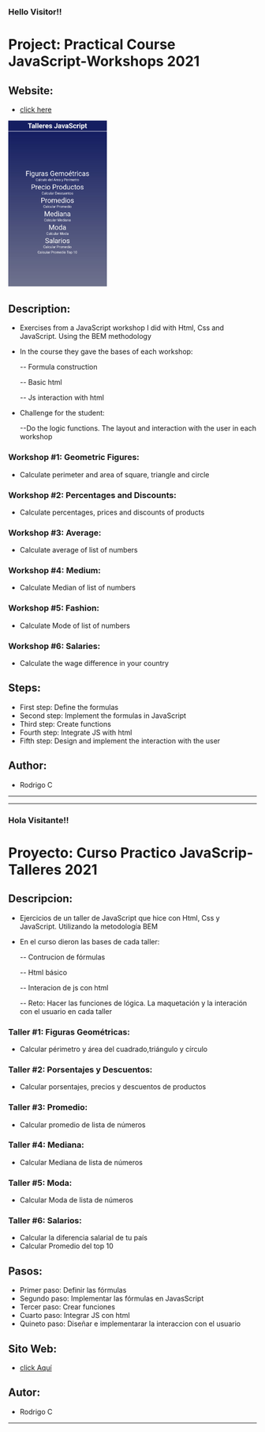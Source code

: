 <h3>Hello Visitor!!</h3>

# Project: Practical Course JavaScript-Workshops 2021

## Website:

- [click here](https://roddevwork.github.io/JavaScript-Curso-Practico-Talleres/)

<kbd>
 <img src="imgs/webIndex.jpg" alt="home page" width="200px">
</kbd>
 

## Description:

- Exercises from a JavaScript workshop I did with Html, Css and JavaScript. Using the BEM methodology


- In the course they gave the bases of each workshop:

  -- Formula construction

  -- Basic html

  -- Js interaction with html

- Challenge for the student:

  --Do the logic functions. The layout and interaction with the user in each workshop

### Workshop #1: Geometric Figures:

- Calculate perimeter and area of square, triangle and circle

### Workshop #2: Percentages and Discounts:

- Calculate percentages, prices and discounts of products

### Workshop #3: Average:

- Calculate average of list of numbers

### Workshop #4: Medium:

- Calculate Median of list of numbers

### Workshop #5: Fashion:

- Calculate Mode of list of numbers

### Workshop #6: Salaries:

- Calculate the wage difference in your country

## Steps:

- First step: Define the formulas
- Second step: Implement the formulas in JavaScript
- Third step: Create functions
- Fourth step: Integrate JS with html
- Fifth step: Design and implement the interaction with the user




## Author:

- Rodrigo C

---










---

<h3>Hola Visitante!!</h3>

# Proyecto: Curso Practico JavaScrip-Talleres 2021

## Descripcion:

- Ejercicios de un taller de JavaScript que hice con Html, Css y JavaScript. Utilizando la metodología BEM


- En el curso dieron las bases de cada taller:

  -- Contrucion de fórmulas
  
  -- Html básico
  
  -- Interacion de js con html
  
  -- Reto: Hacer las funciones de lógica. La maquetación y la interación con el usuario en cada taller



### Taller #1: Figuras Geométricas:

- Calcular périmetro y área del cuadrado,triángulo y círculo

### Taller #2: Porsentajes y Descuentos:

- Calcular porsentajes, precios y descuentos de productos

### Taller #3: Promedio:

- Calcular promedio de lista de números

### Taller #4: Mediana:

- Calcular Mediana de lista de números

### Taller #5: Moda:

- Calcular Moda de lista de números

### Taller #6: Salarios:

- Calcular la diferencia salarial de tu país
- Calcular Promedio del top 10


## Pasos:

- Primer paso: Definir las fórmulas
- Segundo paso: Implementar las fórmulas en JavasScript
- Tercer paso: Crear funciones
- Cuarto paso: Integrar JS con html
- Quineto paso: Diseñar e implementarar la interaccion con el usuario

## Sito Web:

- [click Aquí](https://roddevwork.github.io/JavaScript-Curso-Practico-Talleres/)

## Autor:

- Rodrigo C 

---




